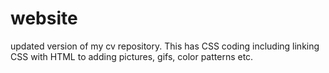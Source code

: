 # website
updated version of my cv repository. 
This has CSS coding including linking CSS with HTML to adding pictures, gifs, color patterns etc.
